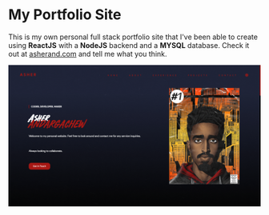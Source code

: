# My Portfolio Site

This is my own personal full stack portfolio site that I've been able to create using <b>ReactJS</b> with a <b>NodeJS</b> backend and a <b>MYSQL</b> database. Check it out at <a href="https://asherand.com">asherand.com</a> and tell me what you think.

![Image of my second portfolio website](frontend/public/Page.png?raw=true)
